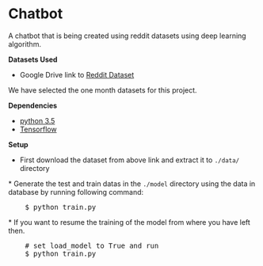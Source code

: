 <h1>Chatbot</h1>
A chatbot that is being created using reddit datasets using deep learning algorithm.

__Datasets Used__
* Google Drive link to [Reddit Dataset](https://drive.google.com/uc?id=1s77S7COjrb3lOnfqvXYfn7sW_x5U1_l9&export=download)

We have selected the one month datasets for this project.

__Dependencies__
* [python 3.5](www.python.org)
* [Tensorflow](www.tensorflow.org)

__Setup__
* First download the dataset from above link and extract it to <code>./data/</code> directory
</pre>
* Generate the test and train datas in the <code>./model</code> directory using the data in database by running following command:
<pre>
    $ python train.py
</pre>
* If you want to resume the training of the model from where you have left then.
<pre>
    # set load_model to True and run
    $ python train.py
</pre>
